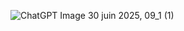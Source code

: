 ![ChatGPT Image 30 juin 2025, 09_1 (1)](https://github.com/user-attachments/assets/78ee783d-7e00-414c-b4ab-1e768bdff7cf)

